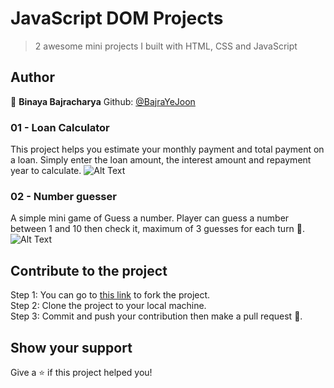 # JavaScript DOM Projects
> 2 awesome mini projects I built with HTML, CSS and JavaScript
## Author
👤 **Binaya Bajracharya**  Github: [@BajraYeJoon](https://github.com/BajraYeJoon)

### 01 - Loan Calculator
This project helps you estimate your monthly payment and total payment on a loan. Simply enter the loan amount, the interest amount and repayment year to calculate.
![Alt Text](https://www.linkpicture.com/q/Screenshot-36_5.png)

### 02 - Number guesser
A simple mini game of Guess a number. Player can guess a number between 1 and 10 then check it, maximum of 3 guesses for each turn 🤔. 
![Alt Text](https://www.linkpicture.com/q/Screenshot-38_5.png)

## Contribute to the project
Step 1: You can go to [this link](https://github.com/BajraYeJoon/JavaScript-DOM-projects) to fork the project. \
Step 2:  Clone the project to your local machine.\
Step 3: Commit and push your contribution then make a pull request 🥳.

## Show your support

Give a ⭐️ if this project helped you!
